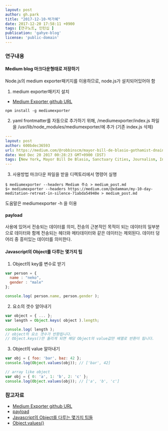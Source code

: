```yaml
---
layout: post
author: gh.park
title: "2017-12-10-박가혜"
date: 2017-12-20 17:58:11 +0900
tags: [연구노트, 인턴십 ]
publication: 'gahye-blog'
license: 'public-domain'
---
```


### 연구내용

#### Medium blog 마크다운형태로 저장하기
Node.js의 medium exporter패키지를 이용하므로, node.js가 설치되어있어야 함

1. medium exporter패키지 설치
* [Medium Exporter github URL](https://github.com/xdamman/mediumexporter)


```console
npm install -g mediumexporter
```
2. yaml frontmatter를 자동으로 추가하기 위해, /mediumexporter/index.js 파일을 /usr/lib/node_modules/mediumexporter/에 추가 (기존 index.js 삭제)


```yaml
---
layout: post
author: 600bdec36593
url: https://medium.com/@robbinscm/mayor-bill-de-blasio-gothamist-dnainfo-interview-cbce444ca421
date: Wed Dec 20 2017 00:28:23 GMT+0900 (DST)
tags: [New York, Mayor Bill De Blasio, Sanctuary Cities, Journalism, Inequality ]
---
```


3. 사용방법
마크다운 파일을 받을 디렉토리에서 명령어 실행


```console
$ mediumexporter --headers Medium 주소 > medium_post.md
$> mediumexporter --headers https://medium.com/@xdamman/my-10-day-meditation-retreat-in-silence-71abda54940e > medium_post.md

```


 도움말은 mediumexporter -h 을 이용

#### payload
 사용에 있어서 전송되는 데이터를 의미, 전송의 근본적인 목적이 되는 데이터의 일부분으로 데이터와 함께 전송되는 헤더와 메타데이터와 같은 데이터는 제외된다. 데이터 덩어리 중 흥미있는 데이터를 의미한다.


#### Javascript의 Object를 다루는 몇가지 팁
1. Object의 key를 변수로 받기

```javascript
var person = {
  name : "neko",
  gender : "male"
};

console.log( person.name, person.gender );
```


2. 요소의 갯수 알아내기


```javascript
var object = { ... };
var length = Object.keys( object ).length;

console.log( length );
// object의 요소 갯수가 반환됩니다.
// Object.keys()만 돌리게 되면 해당 Object의 value값만 배열로 반환이 됩니다.
```

3. Object의 value 알아내기


```javascript
var obj = { foo: 'bar', baz: 42 };
console.log(Object.values(obj)); // ['bar', 42]

// array like object
var obj = { 0: 'a', 1: 'b', 2: 'c' };
console.log(Object.values(obj)); // ['a', 'b', 'c']
```



### 참고자료
* [Medium Exporter github URL](https://github.com/xdamman/mediumexporter)
* [payload](https://ko.wikipedia.org/wiki/%ED%8E%98%EC%9D%B4%EB%A1%9C%EB%93%9C)
* [Javascript의 Object를 다루는 몇가지 팁들](http://blog.nekoromancer.kr/2014/07/03/javascript%EC%9D%98-object%EB%A5%BC-%EB%8B%A4%EB%A3%A8%EB%8A%94-%EB%AA%87%EA%B0%80%EC%A7%80-%ED%8C%81%EB%93%A4/)
* [Object.values()](https://developer.mozilla.org/ko/docs/Web/JavaScript/Reference/Global_Objects/Object/values)
